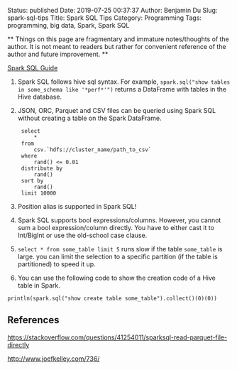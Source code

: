 Status: published
Date: 2019-07-25 00:37:37
Author: Benjamin Du
Slug: spark-sql-tips
Title: Spark SQL Tips
Category: Programming
Tags: programming, big data, Spark, Spark SQL

**
Things on this page are fragmentary and immature notes/thoughts of the author.
It is not meant to readers but rather for convenient reference of the author and future improvement.
**

[Spark SQL Guide](https://docs.databricks.com/spark/latest/spark-sql/index.html#spark-sql-language-manual)


1. Spark SQL follows hive sql syntax.
    For example,
    `spark.sql("show tables in some_schema like '*perf*'")`
    returns a DataFrame with tables in the Hive database.

2. JSON, ORC, Parquet and CSV files can be queried using Spark SQL without creating a table on the Spark DataFrame.

        select
            *
        from
            csv.`hdfs://cluster_name/path_to_csv`
        where
            rand() <= 0.01
        distribute by
            rand()
        sort by
            rand()
        limit 10000

3. Position alias is supported in Spark SQL!

4. Spark SQL supports bool expressions/columns. 
  However, you cannot sum a bool expression/column directly.
  You have to either cast it to Int/BigInt or use the old-school case clause.

5. `select * from some_table limit 5` runs slow if the table `some_table` is large.
  you can limit the selection to a specific partition (if the table is partitioned) to speed it up.


6. You can use the following code to show the creation code of a Hive table in Spark.
```
println(spark.sql("show create table some_table").collect()(0)(0))
```
  

## References

https://stackoverflow.com/questions/41254011/sparksql-read-parquet-file-directly

http://www.joefkelley.com/736/
